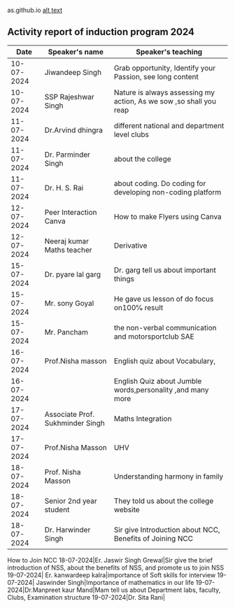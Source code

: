 as.github.io
[alt text](image.jpg)
## Activity report of induction program 2024
| Date|Speaker's name|Speaker's teaching|
|-----|--------------|----------------|
|10-07-2024|Jiwandeep Singh|Grab opportunity, Identify your Passion, see long content|
|10-07-2024|SSP Rajeshwar Singh|Nature is always assessing my action, As we sow ,so shall you reap
|11-07-2024|Dr.Arvind dhingra|different national and department level clubs
|11-07-2024| Dr. Parminder Singh|about the college|
|11-07-2024|Dr. H. S. Rai| about coding. Do coding for developing non-coding platform
|12-07-2024|Peer Interaction Canva|How to make Flyers using Canva|
|12-07-2024|Neeraj kumar Maths teacher|Derivative
|15-07-2024|Dr. pyare lal garg |Dr. garg tell us about important things|
|15-07-2024|Mr. sony Goyal|He gave us lesson of do focus on100℅ result |
|15-07-2024|Mr. Pancham| the non-verbal communication and motorsportclub SAE
|16-07-2024|Prof.Nisha masson|English quiz about Vocabulary, |
|16-07-2024|         |English Quiz about Jumble words,personality ,and many more
|17-07-2024|Associate Prof. Sukhminder Singh| Maths Integration
17-07-2024|Prof.Nisha Masson|UHV 
18-07-2024|Prof. Nisha Masson|Understanding harmony in family
18-07-2024|Senior 2nd year student|They told us about the college website 
|18-07-2024|Dr. Harwinder Singh|Sir give Introduction about NCC, Benefits of Joining NCC
How to Join NCC
18-07-2024|Er. Jaswir Singh Grewal|Sir give the brief introduction of NSS, about the benefits of NSS, and promote us to join NSS
19-07-2024| Er. kanwardeep kalra|importance of Soft skills for interview
19-07-2024| Jaswinder Singh|Importance of mathematics in our life
19-07-2024|Dr.Manpreet kaur Mand|Mam tell us about Department labs, faculty, Clubs, Examination structure
19-07-2024|Dr. Sita Rani|
